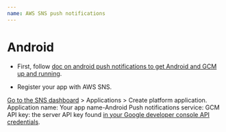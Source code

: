 ```yaml
---
name: AWS SNS push notifications
---
```


# Android

* First, follow [doc on android push notifications to get Android and GCM up and running]('../android/push_notifications').

* Register your app with AWS SNS.

[Go to the SNS dashboard](https://console.aws.amazon.com/sns/) > Applications > Create platform application.
Application name: Your app name-Android
Push notifications service: GCM
API key: the server API key found [in your Google developer console API credentials](https://console.developers.google.com/apis/credentials). 
